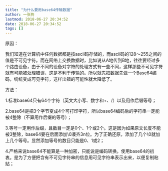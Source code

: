 ```yaml
---
title: "为什么要用base64传输数据"
author: 一张狗
lastmod: 2018-06-27 20:34:52
date: 2018-06-27 20:34:52
tags: []
---
```



原因：

我们知道在计算机中任何数据都是按ascii码存储的，而ascii码的128～255之间的值是不可见字符。而在网络上交换数据时，比如说从A地传到B地，往往要经过多个路由设备，由于不同的设备对字符的处理方式有一些不同，这样那些不可见字符就有可能被处理错误，这是不利于传输的。所以就先把数据先做一个Base64编码，统统变成可见字符，这样出错的可能性就大降低了。

方法：

1.标准base64只有64个字符（英文大小写、数字和+、/）以及用作后缀等号；

2.base64是把3个字节变成4个可打印字符，所以base64编码后的字符串一定能被4整除（不算用作后缀的等号）；

3.等号一定用作后缀，且数目一定是0个、1个或2个。这是因为如果原文长度不能被3整除，base64要在后面添加\0凑齐3n位。为了正确还原，添加了几个\0就加上几个等号。显然添加等号的数目只能是0、1或2；

4.严格来说base64不能算是一种加密，只能说是编码转换。使用base64的初衷。是为了方便把含有不可见字符串的信息用可见字符串表示出来，以便复制粘贴；


